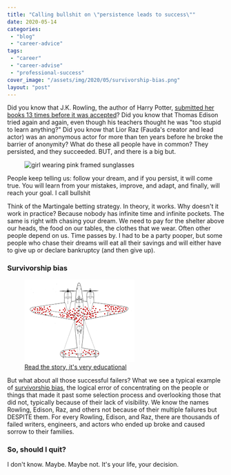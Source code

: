 ```yaml
---
title: "Calling bullshit on \"persistence leads to success\""
date: 2020-05-14
categories: 
 - "blog"
 - "career-advice"
tags: 
 - "career"
 - "career-advise"
 - "professional-success"
cover_image: "/assets/img/2020/05/survivorship-bias.png"
layout: "post"
---
```


Did you know that J.K. Rowling, the author of Harry Potter, [submitted her books 13 times before it was accepted](https://gorelik.net/2019/09/16/book-review-the-formula-by-a-l-barabasi/)? Did you know that Thomas Edison tried again and again, even though his teachers thought he was "too stupid to learn anything?" Did you know that Lior Raz (Fauda's creator and lead actor) was an anonymous actor for more than ten years before he broke the barrier of anonymity? What do these all people have in common? They persisted, and they succeeded. BUT, and there is a big but.

<div class="wp-block-image"><figure class="alignright is-resized"><img src="https://images.unsplash.com/photo-1518548183878-5e1fcea68bb9?ixlib=rb-1.2.1&amp;ixid=eyJhcHBfaWQiOjEyMDd9&amp;auto=format&amp;fit=crop&amp;w=1000&amp;q=80" alt="girl wearing pink framed sunglasses" width="250" height="167"></figure></div>

People keep telling us: follow your dream, and if you persist, it will come true. You will learn from your mistakes, improve, and adapt, and finally, will reach your goal. I call bullshit

Think of the Martingale betting strategy. In theory, it works. Why doesn't it work in practice? Because nobody has infinite time and infinite pockets. The same is right with chasing your dream. We need to pay for the shelter above our heads, the food on our tables, the clothes that we wear. Often other people depend on us. Time passes by. I had to be a party pooper, but some people who chase their dreams will eat all their savings and will either have to give up or declare bankruptcy (and then give up).

### Survivorship bias

<div class="wp-block-image"><figure class="alignleft size-large is-resized"><img src="/assets/img/2020/05/survivorship-bias.png" class="wp-image-3261" width="256" height="191"><figcaption><a href="https://en.wikipedia.org/wiki/Survivorship_bias#In_the_military">Read the story, it's very educational</a></figcaption></figure></div>

But what about all those successful failers? What we see a typical example of [survivorship bias](https://en.wikipedia.org/wiki/Survivorship_bias), the logical error of concentrating on the people or things that made it past some selection process and overlooking those that did not, typically because of their lack of visibility. We know the names Rowling, Edison, Raz, and others not because of their multiple failures but DESPITE them. For every Rowling, Edison, and Raz, there are thousands of failed writers, engineers, and actors who ended up broke and caused sorrow to their families.

### So, should I quit?

I don't know. Maybe. Maybe not. It's your life, your decision.
